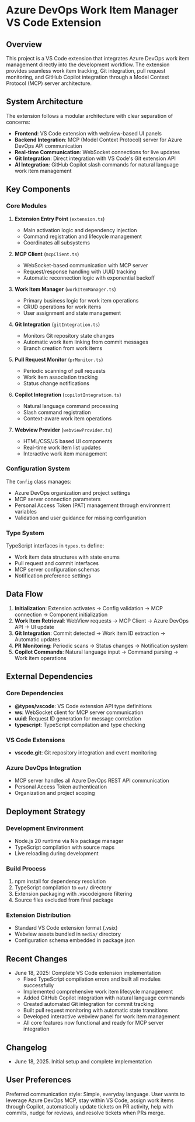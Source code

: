 # Azure DevOps Work Item Manager VS Code Extension

## Overview

This project is a VS Code extension that integrates Azure DevOps work item management directly into the development workflow. The extension provides seamless work item tracking, Git integration, pull request monitoring, and GitHub Copilot integration through a Model Context Protocol (MCP) server architecture.

## System Architecture

The extension follows a modular architecture with clear separation of concerns:

- **Frontend**: VS Code extension with webview-based UI panels
- **Backend Integration**: MCP (Model Context Protocol) server for Azure DevOps API communication
- **Real-time Communication**: WebSocket connections for live updates
- **Git Integration**: Direct integration with VS Code's Git extension API
- **AI Integration**: GitHub Copilot slash commands for natural language work item management

## Key Components

### Core Modules

1. **Extension Entry Point** (`extension.ts`)
   - Main activation logic and dependency injection
   - Command registration and lifecycle management
   - Coordinates all subsystems

2. **MCP Client** (`mcpClient.ts`)
   - WebSocket-based communication with MCP server
   - Request/response handling with UUID tracking
   - Automatic reconnection logic with exponential backoff

3. **Work Item Manager** (`workItemManager.ts`)
   - Primary business logic for work item operations
   - CRUD operations for work items
   - User assignment and state management

4. **Git Integration** (`gitIntegration.ts`)
   - Monitors Git repository state changes
   - Automatic work item linking from commit messages
   - Branch creation from work items

5. **Pull Request Monitor** (`prMonitor.ts`)
   - Periodic scanning of pull requests
   - Work item association tracking
   - Status change notifications

6. **Copilot Integration** (`copilotIntegration.ts`)
   - Natural language command processing
   - Slash command registration
   - Context-aware work item operations

7. **Webview Provider** (`webviewProvider.ts`)
   - HTML/CSS/JS based UI components
   - Real-time work item list updates
   - Interactive work item management

### Configuration System

The `Config` class manages:
- Azure DevOps organization and project settings
- MCP server connection parameters
- Personal Access Token (PAT) management through environment variables
- Validation and user guidance for missing configuration

### Type System

TypeScript interfaces in `types.ts` define:
- Work item data structures with state enums
- Pull request and commit interfaces
- MCP server configuration schemas
- Notification preference settings

## Data Flow

1. **Initialization**: Extension activates → Config validation → MCP connection → Component initialization
2. **Work Item Retrieval**: WebView requests → MCP Client → Azure DevOps API → UI update
3. **Git Integration**: Commit detected → Work item ID extraction → Automatic updates
4. **PR Monitoring**: Periodic scans → Status changes → Notification system
5. **Copilot Commands**: Natural language input → Command parsing → Work item operations

## External Dependencies

### Core Dependencies
- **@types/vscode**: VS Code extension API type definitions
- **ws**: WebSocket client for MCP server communication
- **uuid**: Request ID generation for message correlation
- **typescript**: TypeScript compilation and type checking

### VS Code Extensions
- **vscode.git**: Git repository integration and event monitoring

### Azure DevOps Integration
- MCP server handles all Azure DevOps REST API communication
- Personal Access Token authentication
- Organization and project scoping

## Deployment Strategy

### Development Environment
- Node.js 20 runtime via Nix package manager
- TypeScript compilation with source maps
- Live reloading during development

### Build Process
1. npm install for dependency resolution
2. TypeScript compilation to `out/` directory
3. Extension packaging with .vscodeignore filtering
4. Source files excluded from final package

### Extension Distribution
- Standard VS Code extension format (.vsix)
- Webview assets bundled in `media/` directory
- Configuration schema embedded in package.json

## Recent Changes

- June 18, 2025: Complete VS Code extension implementation
  - Fixed TypeScript compilation errors and built all modules successfully
  - Implemented comprehensive work item lifecycle management
  - Added GitHub Copilot integration with natural language commands
  - Created automated Git integration for commit tracking
  - Built pull request monitoring with automatic state transitions
  - Developed interactive webview panel for work item management
  - All core features now functional and ready for MCP server integration

## Changelog

- June 18, 2025. Initial setup and complete implementation

## User Preferences

Preferred communication style: Simple, everyday language.
User wants to leverage Azure DevOps MCP, stay within VS Code, assign work items through Copilot, automatically update tickets on PR activity, help with commits, nudge for reviews, and resolve tickets when PRs merge.